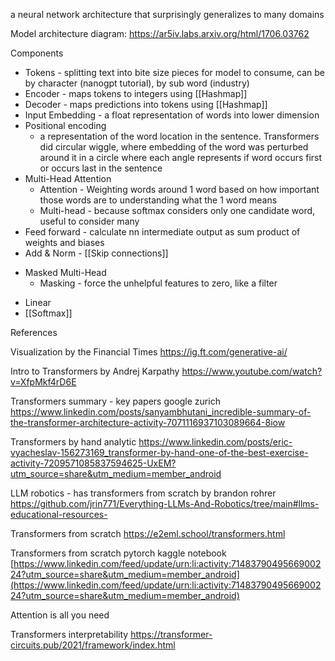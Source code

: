 a neural network architecture that surprisingly generalizes to many domains

Model architecture diagram: https://ar5iv.labs.arxiv.org/html/1706.03762

Components
* Tokens - splitting text into bite size pieces for model to consume, can be by character (nanogpt tutorial), by sub word (industry)
* Encoder - maps tokens to integers using [[Hashmap]]
* Decoder - maps predictions into tokens using [[Hashmap]]
* Input Embedding - a float representation of words into lower dimension
* Positional encoding
	* a representation of the word location in the sentence. Transformers did circular wiggle, where embedding of the word was perturbed around it in a circle where each angle represents if word occurs first or occurs last in the sentence
* Multi-Head Attention
	* Attention - Weighting words around 1 word based on how important those words are to understanding what the 1 word means
	* Multi-head - because softmax considers only one candidate word, useful to consider many
* Feed forward - calculate nn intermediate output as sum product of weights and biases
* Add & Norm - [[Skip connections]]
- Masked Multi-Head
	* Masking - force the unhelpful features to zero, like a filter
* Linear
* [[Softmax]]


References

Visualization by the Financial Times
https://ig.ft.com/generative-ai/

Intro to Transformers by Andrej Karpathy
https://www.youtube.com/watch?v=XfpMkf4rD6E

Transformers summary - key papers google zurich
https://www.linkedin.com/posts/sanyambhutani_incredible-summary-of-the-transformer-architecture-activity-7071116937103089664-8iow

Transformers by hand analytic
https://www.linkedin.com/posts/eric-vyacheslav-156273169_transformer-by-hand-one-of-the-best-exercise-activity-7209571085837594625-UxEM?utm_source=share&utm_medium=member_android

LLM robotics - has transformers from scratch by brandon rohrer
https://github.com/jrin771/Everything-LLMs-And-Robotics/tree/main#llms-educational-resources-

Transformers from scratch
https://e2eml.school/transformers.html

Transformers from scratch pytorch kaggle notebook [https://www.linkedin.com/feed/update/urn:li:activity:7148379049566900224?utm_source=share&utm_medium=member_android](https://www.linkedin.com/feed/update/urn:li:activity:7148379049566900224?utm_source=share&utm_medium=member_android)

Attention is all you need

Transformers interpretability
https://transformer-circuits.pub/2021/framework/index.html

